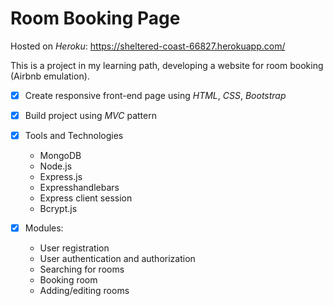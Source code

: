 # Room Booking Page

Hosted on *Heroku*: https://sheltered-coast-66827.herokuapp.com/

This is a project in my learning path, developing a website for room booking (Airbnb emulation).

- [x] Create responsive front-end page using *HTML*, *CSS*, *Bootstrap*
- [x] Build project using *MVC* pattern

- [x] Tools and Technologies
  - MongoDB
  - Node.js
  - Express.js
  - Expresshandlebars
  - Express client session
  - Bcrypt.js
  
- [x] Modules:
    - User registration
    - User authentication and authorization
    - Searching for rooms
    - Booking room
    - Adding/editing rooms

